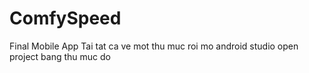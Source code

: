 # ComfySpeed
Final Mobile App
Tai tat ca ve mot thu muc roi mo android studio open project bang thu muc do
